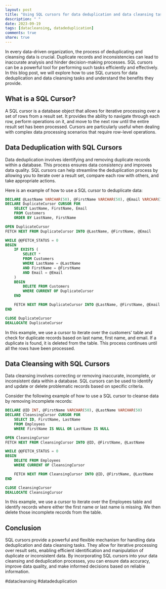 ```yaml
---
layout: post
title: "Using SQL cursors for data deduplication and data cleansing tasks"
description: " "
date: 2023-09-19
tags: [datacleansing, datadeduplication]
comments: true
share: true
---
```


In every data-driven organization, the process of deduplicating and cleansing data is crucial. Duplicate records and inconsistencies can lead to inaccurate analysis and hinder decision-making processes. SQL cursors can be a powerful tool for performing such tasks efficiently and effectively. In this blog post, we will explore how to use SQL cursors for data deduplication and data cleansing tasks and understand the benefits they provide.

## What is a SQL Cursor?

A SQL cursor is a database object that allows for iterative processing over a set of rows from a result set. It provides the ability to navigate through each row, perform operations on it, and move to the next row until the entire result set has been processed. Cursors are particularly useful when dealing with complex data processing scenarios that require row-level operations.

## Data Deduplication with SQL Cursors

Data deduplication involves identifying and removing duplicate records within a database. This process ensures data consistency and improves data quality. SQL cursors can help streamline the deduplication process by allowing you to iterate over a result set, compare each row with others, and take appropriate actions.

Here is an example of how to use a SQL cursor to deduplicate data:

```sql
DECLARE @LastName VARCHAR(50), @FirstName VARCHAR(50), @Email VARCHAR(100)
DECLARE DuplicateCursor CURSOR FOR
	SELECT LastName, FirstName, Email
	FROM Customers
	ORDER BY LastName, FirstName

OPEN DuplicateCursor
FETCH NEXT FROM DuplicateCursor INTO @LastName, @FirstName, @Email

WHILE @@FETCH_STATUS = 0
BEGIN
	IF EXISTS (
		SELECT *
		FROM Customers
		WHERE LastName = @LastName
		AND FirstName = @FirstName
		AND Email = @Email
	)
	BEGIN
		DELETE FROM Customers
		WHERE CURRENT OF DuplicateCursor
	END

	FETCH NEXT FROM DuplicateCursor INTO @LastName, @FirstName, @Email
END

CLOSE DuplicateCursor
DEALLOCATE DuplicateCursor
```

In this example, we use a cursor to iterate over the customers' table and check for duplicate records based on last name, first name, and email. If a duplicate is found, it is deleted from the table. This process continues until all the rows have been processed.

## Data Cleansing with SQL Cursors

Data cleansing involves correcting or removing inaccurate, incomplete, or inconsistent data within a database. SQL cursors can be used to identify and update or delete problematic records based on specific criteria.

Consider the following example of how to use a SQL cursor to cleanse data by removing incomplete records:

```sql
DECLARE @ID INT, @FirstName VARCHAR(50), @LastName VARCHAR(50)
DECLARE CleansingCursor CURSOR FOR
	SELECT ID, FirstName, LastName
	FROM Employees
	WHERE FirstName IS NULL OR LastName IS NULL

OPEN CleansingCursor
FETCH NEXT FROM CleansingCursor INTO @ID, @FirstName, @LastName

WHILE @@FETCH_STATUS = 0
BEGIN
	DELETE FROM Employees
	WHERE CURRENT OF CleansingCursor

	FETCH NEXT FROM CleansingCursor INTO @ID, @FirstName, @LastName
END

CLOSE CleansingCursor
DEALLOCATE CleansingCursor
```

In this example, we use a cursor to iterate over the Employees table and identify records where either the first name or last name is missing. We then delete those incomplete records from the table.

## Conclusion

SQL cursors provide a powerful and flexible mechanism for handling data deduplication and data cleansing tasks. They allow for iterative processing over result sets, enabling efficient identification and manipulation of duplicate or inconsistent data. By incorporating SQL cursors into your data cleansing and deduplication processes, you can ensure data accuracy, improve data quality, and make informed decisions based on reliable information.

#datacleansing #datadeduplication